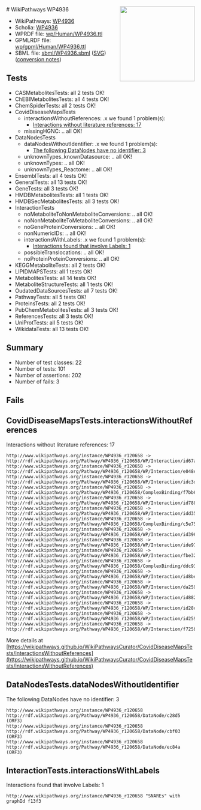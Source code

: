 <img style="float: right; width: 200px" src="../logo.png" />
# WikiPathways WP4936

* WikiPathways: [WP4936](https://identifiers.org/wikipathways:WP4936)
* Scholia: [WP4936](https://scholia.toolforge.org/wikipathways/WP4936)
* WPRDF file: [wp/Human/WP4936.ttl](../wp/Human/WP4936.ttl)
* GPMLRDF file: [wp/gpml/Human/WP4936.ttl](../wp/gpml/Human/WP4936.ttl)
* SBML file: [sbml/WP4936.sbml](../sbml/WP4936.sbml) ([SVG](../sbml/WP4936.svg)) ([conversion notes](../sbml/WP4936.txt))

## Tests
* CASMetabolitesTests: all 2 tests OK!
* ChEBIMetabolitesTests: all 4 tests OK!
* ChemSpiderTests: all 2 tests OK!
* CovidDiseaseMapsTests
    * interactionsWithoutReferences: .x we found 1 problem(s):
        * [Interactions without literature references: 17](#9701cce8)
    * missingHGNC: .. all OK!
* DataNodesTests
    * dataNodesWithoutIdentifier: .x we found 1 problem(s):
        * [The following DataNodes have no identifier: 3](#d2d32fa2)
    * unknownTypes_knownDatasource: .. all OK!
    * unknownTypes: .. all OK!
    * unknownTypes_Reactome: .. all OK!
* EnsemblTests: all 4 tests OK!
* GeneralTests: all 13 tests OK!
* GeneTests: all 3 tests OK!
* HMDBMetabolitesTests: all 1 tests OK!
* HMDBSecMetabolitesTests: all 3 tests OK!
* InteractionTests
    * noMetaboliteToNonMetaboliteConversions: .. all OK!
    * noNonMetaboliteToMetaboliteConversions: .. all OK!
    * noGeneProteinConversions: .. all OK!
    * nonNumericIDs: .. all OK!
    * interactionsWithLabels: .x we found 1 problem(s):
        * [Interactions found that involve Labels: 1](#630d2678)
    * possibleTranslocations: .. all OK!
    * noProteinProteinConversions: .. all OK!
* KEGGMetaboliteTests: all 2 tests OK!
* LIPIDMAPSTests: all 1 tests OK!
* MetabolitesTests: all 14 tests OK!
* MetaboliteStructureTests: all 1 tests OK!
* OudatedDataSourcesTests: all 7 tests OK!
* PathwayTests: all 5 tests OK!
* ProteinsTests: all 2 tests OK!
* PubChemMetabolitesTests: all 3 tests OK!
* ReferencesTests: all 3 tests OK!
* UniProtTests: all 5 tests OK!
* WikidataTests: all 13 tests OK!


## Summary

* Number of test classes: 22
* Number of tests: 101
* Number of assertions: 202
* Number of fails: 3

## Fails

<a name="9701cce8" />

## CovidDiseaseMapsTests.interactionsWithoutReferences

Interactions without literature references: 17
```
http://www.wikipathways.org/instance/WP4936_r120658 -> http://rdf.wikipathways.org/Pathway/WP4936_r120658/WP/Interaction/id67a2f315
http://www.wikipathways.org/instance/WP4936_r120658 -> http://rdf.wikipathways.org/Pathway/WP4936_r120658/WP/Interaction/e048e
http://www.wikipathways.org/instance/WP4936_r120658 -> http://rdf.wikipathways.org/Pathway/WP4936_r120658/WP/Interaction/idc3daa4b8
http://www.wikipathways.org/instance/WP4936_r120658 -> http://rdf.wikipathways.org/Pathway/WP4936_r120658/ComplexBinding/f7bb6
http://www.wikipathways.org/instance/WP4936_r120658 -> http://rdf.wikipathways.org/Pathway/WP4936_r120658/WP/Interaction/id788d6f1c
http://www.wikipathways.org/instance/WP4936_r120658 -> http://rdf.wikipathways.org/Pathway/WP4936_r120658/WP/Interaction/idd35c42c0
http://www.wikipathways.org/instance/WP4936_r120658 -> http://rdf.wikipathways.org/Pathway/WP4936_r120658/ComplexBinding/c5e75
http://www.wikipathways.org/instance/WP4936_r120658 -> http://rdf.wikipathways.org/Pathway/WP4936_r120658/WP/Interaction/id396f48b2
http://www.wikipathways.org/instance/WP4936_r120658 -> http://rdf.wikipathways.org/Pathway/WP4936_r120658/WP/Interaction/ide9784478
http://www.wikipathways.org/instance/WP4936_r120658 -> http://rdf.wikipathways.org/Pathway/WP4936_r120658/WP/Interaction/fbe32
http://www.wikipathways.org/instance/WP4936_r120658 -> http://rdf.wikipathways.org/Pathway/WP4936_r120658/ComplexBinding/ddc93
http://www.wikipathways.org/instance/WP4936_r120658 -> http://rdf.wikipathways.org/Pathway/WP4936_r120658/WP/Interaction/id8be830b7
http://www.wikipathways.org/instance/WP4936_r120658 -> http://rdf.wikipathways.org/Pathway/WP4936_r120658/WP/Interaction/da259
http://www.wikipathways.org/instance/WP4936_r120658 -> http://rdf.wikipathways.org/Pathway/WP4936_r120658/WP/Interaction/id8825c1d0
http://www.wikipathways.org/instance/WP4936_r120658 -> http://rdf.wikipathways.org/Pathway/WP4936_r120658/WP/Interaction/id28c533ea
http://www.wikipathways.org/instance/WP4936_r120658 -> http://rdf.wikipathways.org/Pathway/WP4936_r120658/WP/Interaction/id259f64e
http://www.wikipathways.org/instance/WP4936_r120658 -> http://rdf.wikipathways.org/Pathway/WP4936_r120658/WP/Interaction/f725b
```

More details at [https://wikipathways.github.io/WikiPathwaysCurator/CovidDiseaseMapsTests/interactionsWithoutReferences](https://wikipathways.github.io/WikiPathwaysCurator/CovidDiseaseMapsTests/interactionsWithoutReferences)

<a name="d2d32fa2" />

## DataNodesTests.dataNodesWithoutIdentifier

The following DataNodes have no identifier: 3
```
http://www.wikipathways.org/instance/WP4936_r120658 http://rdf.wikipathways.org/Pathway/WP4936_r120658/DataNode/c28d5 (ORF3)
http://www.wikipathways.org/instance/WP4936_r120658 http://rdf.wikipathways.org/Pathway/WP4936_r120658/DataNode/cbf03 (ORF3)
http://www.wikipathways.org/instance/WP4936_r120658 http://rdf.wikipathways.org/Pathway/WP4936_r120658/DataNode/ec84a (ORF3)
```

<a name="630d2678" />

## InteractionTests.interactionsWithLabels

Interactions found that involve Labels: 1
```
http://www.wikipathways.org/instance/WP4936_r120658 "SNAREs" with graphId f13f3
```

